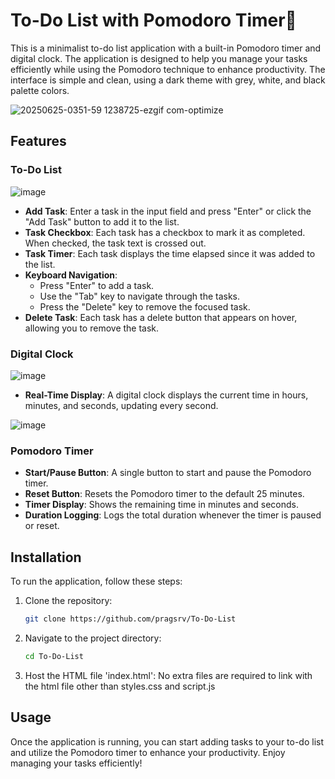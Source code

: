# To-Do List with Pomodoro Timer📝

This is a minimalist to-do list application with a built-in Pomodoro timer and digital clock. The application is designed to help you manage your tasks efficiently while using the Pomodoro technique to enhance productivity. The interface is simple and clean, using a dark theme with grey, white, and black palette colors.

![20250625-0351-59 1238725-ezgif com-optimize](https://github.com/user-attachments/assets/1a644963-d20a-4056-9863-9cfee63617da)

## Features

### To-Do List
![image](https://github.com/user-attachments/assets/52a7d5f3-7831-4b98-8a74-6f4eb1544442)

- **Add Task**: Enter a task in the input field and press "Enter" or click the "Add Task" button to add it to the list.
- **Task Checkbox**: Each task has a checkbox to mark it as completed. When checked, the task text is crossed out.
- **Task Timer**: Each task displays the time elapsed since it was added to the list.
- **Keyboard Navigation**: 
  - Press "Enter" to add a task.
  - Use the "Tab" key to navigate through the tasks.
  - Press the "Delete" key to remove the focused task.
- **Delete Task**: Each task has a delete button that appears on hover, allowing you to remove the task.


### Digital Clock
![image](https://github.com/user-attachments/assets/d20acbc2-80f4-459d-a27b-15069af54993)

- **Real-Time Display**: A digital clock displays the current time in hours, minutes, and seconds, updating every second.

![image](https://github.com/user-attachments/assets/d9d8218f-4fcc-47f1-84a8-bfeeee2e0abd)

### Pomodoro Timer
- **Start/Pause Button**: A single button to start and pause the Pomodoro timer.
- **Reset Button**: Resets the Pomodoro timer to the default 25 minutes.
- **Timer Display**: Shows the remaining time in minutes and seconds.
- **Duration Logging**: Logs the total duration whenever the timer is paused or reset.

## Installation

To run the application, follow these steps:

1. Clone the repository:
   ```bash
   git clone https://github.com/pragsrv/To-Do-List
   ```

2. Navigate to the project directory:
   ```bash
   cd To-Do-List
   ```

3. Host the HTML file 'index.html':
    No extra files are required to link with the html file other than styles.css and script.js

## Usage

Once the application is running, you can start adding tasks to your to-do list and utilize the Pomodoro timer to enhance your productivity. Enjoy managing your tasks efficiently!
